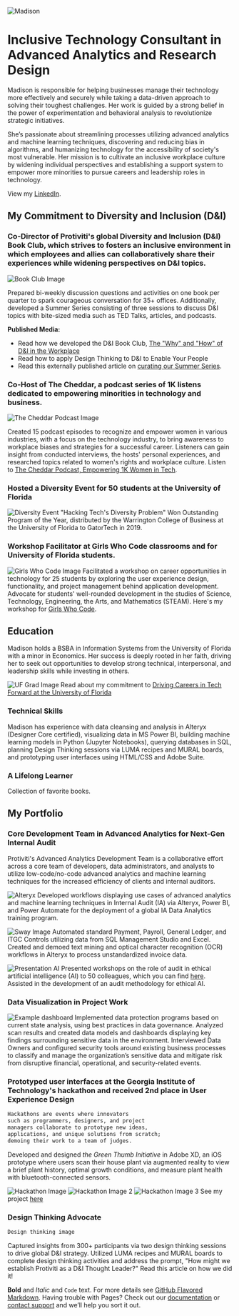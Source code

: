 ![Madison](https://media-exp1.licdn.com/dms/image/C4D03AQH_8L0xbIV7JA/profile-displayphoto-shrink_400_400/0?e=1603324800&v=beta&t=vnxrgk6Z29lIsh2x8NHfng1CaKgwHodH4mg8j22wWAw)

# Inclusive Technology Consultant in Advanced Analytics and Research Design

Madison is responsible for helping businesses manage their technology more effectively and securely while taking a data-driven approach to solving their toughest challenges. Her work is guided by a strong belief in the power of experimentation and behavioral analysis to revolutionize strategic initiatives. 

She’s passionate about streamlining processes utilizing advanced analytics and machine learning techniques, discovering and reducing bias in algorithms, and humanizing technology for the accessibility of society's most vulnerable. Her mission is to cultivate an inclusive workplace culture by widening individual perspectives and establishing a support system to empower more minorities to pursue careers and leadership roles in technology. 

View my [LinkedIn](https://linked.com/in/bymadisonross).

## My Commitment to Diversity and Inclusion (D&I)

### Co-Director of Protiviti's global Diversity and Inclusion (D&I) Book Club, which strives to fosters an inclusive environment in which employees and allies can collaboratively share their experiences while widening perspectives on D&I topics.

![Book Club Image](https://i1.wp.com/protiviticareer.com/wp-content/uploads/2020/08/1.jpg?resize=1536%2C698&ssl=1)

Prepared bi-weekly discussion questions and activities on one book per quarter to spark courageous conversation for 35+ offices. Additionally, developed a Summer Series consisting of three sessions to discuss D&I topics with bite-sized media such as TED Talks, articles, and podcasts.

**Published Media:**
- Read how we developed the D&I Book Club, [The "Why" and "How" of D&I in the Workplace](https://www.linkedin.com/in/bymadisonross/detail/treasury/position:1633983392/?entityUrn=urn%3Ali%3Afsd_profileTreasuryMedia%3A(ACoAABqLla8BXQ07EdfM8wpnh_gfOq34txTRN_A%2C1592499924692)&section=position%3A1633983392&treasuryCount=2)
- Read how to apply Design Thinking to D&I to Enable Your People
- Read this externally published article on [curating our Summer Series](https://protiviticareer.com/2020/08/18/protiviti-diversity-inclusion-book-club-promotes-important-conversation/).

### Co-Host of The Cheddar, a podcast series of 1K listens dedicated to empowering minorities in technology and business.

![The Cheddar Podcast Image](https://s3-us-west-2.amazonaws.com/anchor-generated-image-bank/production/podcast_uploaded400/297428/297428-1522355647290-6199a63be63ac.jpg)

Created 15 podcast episodes to recognize and empower women in various industries, with a focus on the technology industry, to bring awareness to workplace biases and strategies for a successful career. Listeners can gain insight from conducted interviews, the hosts' personal experiences, and researched topics related to women's rights and workplace culture. Listen to [The Cheddar Podcast, Empowering 1K Women in Tech](https://anchor.fm/the-cheddar).

### Hosted a Diversity Event for 50 students at the University of Florida

![Diversity Event](https://media-exp1.licdn.com/dms/image/C562DAQGM_8Rqj07SKg/profile-treasury-image-shrink_480_480/0?e=1598018400&v=beta&t=IV3A48c12iE4SAvZ3ndvnb6MeHRUO4r7U29MXIbPfak)
"Hacking Tech's Diversity Problem" Won Outstanding Program of the Year, distributed by the Warrington College of Business at the University of Florida to GatorTech in 2019.

### Workshop Facilitator at Girls Who Code classrooms and for University of Florida students.

![Girls Who Code Image](https://theglenecho.com/wp-content/uploads/2019/10/GWC-logo-900x395.png)
Facilitated a workshop on career opportunities in technology for 25 students by exploring the user experience design, functionality, and project management behind application development. Advocate for students' well-rounded development in the studies of Science, Technology, Engineering, the Arts, and Mathematics (STEAM). Here's my workshop for [Girls Who Code](https://docs.google.com/presentation/d/1Knu_BXv2uYm7m49wEv9X1UyXU3Yd8Lo6JYHrWI_GnKU/edit?usp=sharing).

## Education

Madison holds a BSBA in Information Systems from the University of Florida with a minor in Economics. Her success is deeply rooted in her faith, driving her to seek out opportunities to develop strong technical, interpersonal, and leadership skills while investing in others.

![UF Grad Image](https://media-exp1.licdn.com/dms/image/C4E12AQESHWqfge97bA/article-cover_image-shrink_720_1280/0?e=1603324800&v=beta&t=iGGwku_iiiyxASWOm0kbn-7bJYTL3xQ1xRXZ3jNiaUA)
Read about my commitment to [Driving Careers in Tech Forward at the University of Florida](https://www.linkedin.com/pulse/my-legacy-university-florida-madison-c-ross/) 

### Technical Skills

Madison has experience with data cleansing and analysis in Alteryx (Designer Core certified), visualizing data in MS Power BI, building machine learning models in Python (Jupyter Notebooks), querying databases in SQL, planning Design Thinking sessions via LUMA recipes and MURAL boards, and prototyping user interfaces using HTML/CSS and Adobe Suite.

### A Lifelong Learner

Collection of favorite books.

## My Portfolio

### Core Development Team in Advanced Analytics for Next-Gen Internal Audit

Protiviti's Advanced Analytics Development Team is a collaborative effort across a core team of developers, data administrators, and analysts to utilize low-code/no-code advanced analytics and machine learning techniques for the increased efficiency of clients and internal auditors.

![Alteryx](https://sway.office.com/s/sw9vIUBi4Iinzvio/images/pJz_fVnMshZcWn?quality=1045&allowAnimation=true&filterEffectsFormula=Contrast=1.3,Saturate=1.2)
Developed workflows displaying use cases of advanced analytics and machine learning techniques in Internal Audit (IA) via Alteryx, Power BI, and Power Automate for the deployment of a global IA Data Analytics training program.

![Sway Image](https://sway.office.com/s/sw9vIUBi4Iinzvio/images/pWtQsC4NOMrlcK?quality=1102&allowAnimation=true&filterEffectsFormula=Contrast=1.3,Saturate=1.2)
Automated standard Payment, Payroll, General Ledger, and ITGC Controls utilizing data from SQL Management Studio and Excel. Created and demoed text mining and optical character recognition (OCR) workflows in Alteryx to process unstandardized invoice data.

![Presentation AI](https://media-exp1.licdn.com/dms/image/sync/C4D27AQE5VzhqGGor-Q/articleshare-shrink_1280_800/0?e=1598036400&v=beta&t=c-1PNOJSUVdrP_uqbWwwZl8cXQkkDW6ZtBe2rjIfUIM)
Presented workshops on the role of audit in ethical artificial intelligence (AI) to 50 colleagues, which you can find [here](https://docs.google.com/presentation/d/1ArW1P1rR7WWz0gzybgv-Yz3Lb4EA_eS0PW5xMBNOvbE/edit?usp=sharing). Assisted in the development of an audit methodology for ethical AI.

### Data Visualization in Project Work

![Example dashboard](https://sway.office.com/s/sw9vIUBi4Iinzvio/images/_MDIj5vYk9vMEk?quality=1318&allowAnimation=true&filterEffectsFormula=Contrast=1.3,Saturate=1.2)
Implemented data protection programs based on current state analysis, using best practices in data governance. Analyzed scan results and created data models and dashboards displaying key findings surrounding sensitive data in the environment. Interviewed Data Owners and configured security tools around existing business processes to classify and manage the organization’s sensitive data and mitigate risk from disruptive financial, operational, and security-related events.

### Prototyped user interfaces at the Georgia Institute of Technology's hackathon and received 2nd place in User Experience Design

```markdown
Hackathons are events where innovators
such as programmers, designers, and project
managers collaborate to prototype new ideas,
applications, and unique solutions from scratch;
demoing their work to a team of judges.
```

Developed and designed _the Green Thumb Initiative_ in Adobe XD, an iOS prototype where users scan their house plant via augmented reality to view a brief plant history, optimal growth conditions, and measure plant health with bluetooth-connected sensors.

![Hackathon Image](https://challengepost-s3-challengepost.netdna-ssl.com/photos/production/software_photos/000/699/017/datas/gallery.jpg) ![Hackathon Image 2](https://challengepost-s3-challengepost.netdna-ssl.com/photos/production/software_photos/000/698/998/datas/gallery.jpg) ![Hackathon Image 3](https://challengepost-s3-challengepost.netdna-ssl.com/photos/production/software_photos/000/698/997/datas/gallery.jpg)
See my project [here](https://devpost.com/software/green-thumb-initiative-h0aeo4)

### Design Thinking Advocate

```markdown
Design thinking image
```
Captured insights from 300+ participants via two design thinking sessions to drive global D&I strategy. Utilized LUMA recipes and MURAL boards to complete design thinking activities and address the prompt, "How might we establish Protiviti as a D&I Thought Leader?" Read this article on how we did it!



**Bold** and _Italic_ and `Code` text. For more details see [GitHub Flavored Markdown](https://guides.github.com/features/mastering-markdown/).
Having trouble with Pages? Check out our [documentation](https://docs.github.com/categories/github-pages-basics/) or [contact support](https://github.com/contact) and we’ll help you sort it out.
